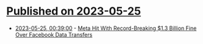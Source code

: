 # [Published on 2023-05-25](index.md)

* [2023-05-25, 00:39:00](https://soylentnews.org/article.pl?sid=23/05/24/1021200&from=rss) - [Meta Hit With Record-Breaking $1.3 Billion Fine Over Facebook Data Transfers](https://soylentnews.org/article.pl?sid=23/05/24/1021200&from=rss)
